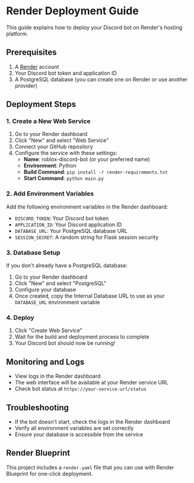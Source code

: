 # Render Deployment Guide

This guide explains how to deploy your Discord bot on Render's hosting platform.

## Prerequisites

1. A [Render](https://render.com) account
2. Your Discord bot token and application ID
3. A PostgreSQL database (you can create one on Render or use another provider)

## Deployment Steps

### 1. Create a New Web Service

1. Go to your Render dashboard
2. Click "New" and select "Web Service"
3. Connect your GitHub repository
4. Configure the service with these settings:
   - **Name**: roblox-discord-bot (or your preferred name)
   - **Environment**: Python
   - **Build Command**: `pip install -r render-requirements.txt`
   - **Start Command**: `python main.py`

### 2. Add Environment Variables

Add the following environment variables in the Render dashboard:

- `DISCORD_TOKEN`: Your Discord bot token
- `APPLICATION_ID`: Your Discord application ID
- `DATABASE_URL`: Your PostgreSQL database URL
- `SESSION_SECRET`: A random string for Flask session security

### 3. Database Setup

If you don't already have a PostgreSQL database:

1. Go to your Render dashboard
2. Click "New" and select "PostgreSQL"
3. Configure your database
4. Once created, copy the Internal Database URL to use as your `DATABASE_URL` environment variable

### 4. Deploy

1. Click "Create Web Service"
2. Wait for the build and deployment process to complete
3. Your Discord bot should now be running!

## Monitoring and Logs

- View logs in the Render dashboard
- The web interface will be available at your Render service URL
- Check bot status at `https://your-service-url/status`

## Troubleshooting

- If the bot doesn't start, check the logs in the Render dashboard
- Verify all environment variables are set correctly
- Ensure your database is accessible from the service

## Render Blueprint

This project includes a `render.yaml` file that you can use with Render Blueprint for one-click deployment.